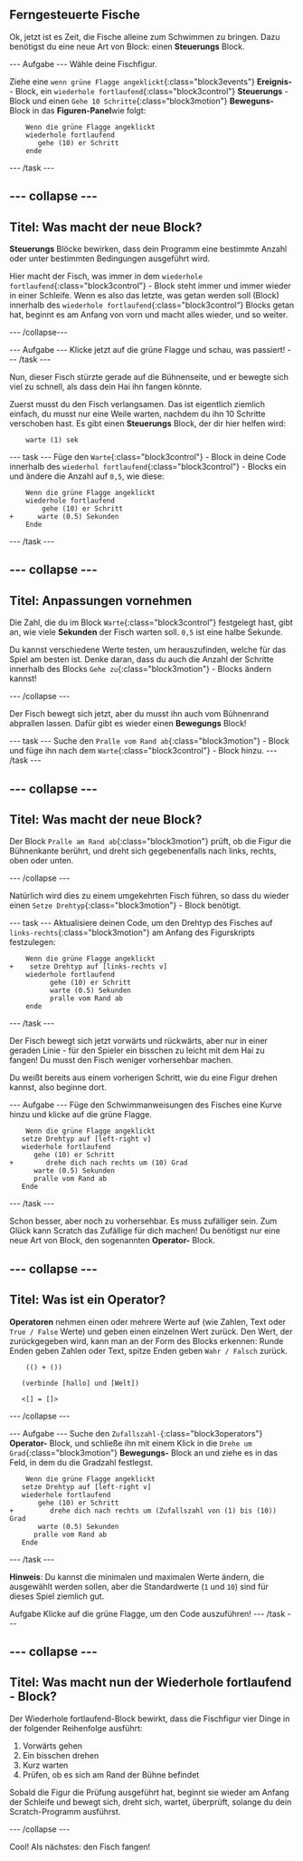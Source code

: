 ## Ferngesteuerte Fische

Ok, jetzt ist es Zeit, die Fische alleine zum Schwimmen zu bringen. Dazu benötigst du eine neue Art von Block: einen **Steuerungs** Block.

\--- Aufgabe \--- Wähle deine Fischfigur.

Ziehe eine `wenn grüne Flagge angeklickt`{:class="block3events"} **Ereignis-** - Block, ein `wiederhole fortlaufend`{:class="block3control"} **Steuerungs** - Block und einen `Gehe 10 Schritte`{:class=“block3motion"} **Beweguns-** Block in das **Figuren-Panel**wie folgt:

```blocks3
    Wenn die grüne Flagge angeklickt
    wiederhole fortlaufend 
       gehe (10) er Schritt
    ende
```

\--- /task \---

## \--- collapse \---

## Titel: Was macht der neue Block?

**Steuerungs** Blöcke bewirken, dass dein Programm eine bestimmte Anzahl oder unter bestimmten Bedingungen ausgeführt wird.

Hier macht der Fisch, was immer in dem `wiederhole fortlaufend`{:class="block3control"} - Block steht immer und immer wieder in einer Schleife. Wenn es also das letzte, was getan werden soll (Block) innerhalb des `wiederhole fortlaufend`{:class="block3control“} Blocks getan hat, beginnt es am Anfang von vorn und macht alles wieder, und so weiter.

\--- /collapse\---

\--- Aufgabe \--- Klicke jetzt auf die grüne Flagge und schau, was passiert! \--- /task \---

Nun, dieser Fisch stürzte gerade auf die Bühnenseite, und er bewegte sich viel zu schnell, als dass dein Hai ihn fangen könnte.

Zuerst musst du den Fisch verlangsamen. Das ist eigentlich ziemlich einfach, du musst nur eine Weile warten, nachdem du ihn 10 Schritte verschoben hast. Es gibt einen **Steuerungs** Block, der dir hier helfen wird:

```blocks3
    warte (1) sek
```

\--- task \--- Füge den `Warte`{:class="block3control"} - Block in deine Code innerhalb des `wiederhol fortlaufend`{:class="block3control"} - Blocks ein und ändere die Anzahl auf `0,5`, wie diese:

```blocks3
    Wenn die grüne Flagge angeklickt
    wiederhole fortlaufend 
        gehe (10) er Schritt
+      warte (0.5) Sekunden
    Ende
```

\--- /task \---

## \--- collapse \---

## Titel: Anpassungen vornehmen

Die Zahl, die du im Block `Warte`{:class="block3control"} festgelegt hast, gibt an, wie viele **Sekunden** der Fisch warten soll. `0,5` ist eine halbe Sekunde.

Du kannst verschiedene Werte testen, um herauszufinden, welche für das Spiel am besten ist. Denke daran, dass du auch die Anzahl der Schritte innerhalb des Blocks `Gehe zu`{:class="block3motion"} - Blocks ändern kannst!

\--- /collapse \---

Der Fisch bewegt sich jetzt, aber du musst ihn auch vom Bühnenrand abprallen lassen. Dafür gibt es wieder einen **Bewegungs** Block!

\--- task \--- Suche den `Pralle vom Rand ab`{:class="block3motion"} - Block und füge ihn nach dem `Warte`{:class="block3control"} - Block hinzu. \--- /task \---

## \--- collapse \---

## Titel: Was macht der neue Block?

Der Block `Pralle am Rand ab`{:class="block3motion"} prüft, ob die Figur die Bühnenkante berührt, und dreht sich gegebenenfalls nach links, rechts, oben oder unten.

\--- /collapse \---

Natürlich wird dies zu einem umgekehrten Fisch führen, so dass du wieder einen `Setze Drehtyp`{:class="block3motion"} - Block benötigt.

\--- task \--- Aktualisiere deinen Code, um den Drehtyp des Fisches auf `links-rechts`{:class="block3motion"} am Anfang des Figurskripts festzulegen:

```blocks3
    Wenn die grüne Flagge angeklickt
+    setze Drehtyp auf [links-rechts v]
    wiederhole fortlaufend 
          gehe (10) er Schritt
          warte (0.5) Sekunden
          pralle vom Rand ab
    ende
```

\--- /task \---

Der Fisch bewegt sich jetzt vorwärts und rückwärts, aber nur in einer geraden Linie - für den Spieler ein bisschen zu leicht mit dem Hai zu fangen! Du musst den Fisch weniger vorhersehbar machen.

Du weißt bereits aus einem vorherigen Schritt, wie du eine Figur drehen kannst, also beginne dort.

\--- Aufgabe \--- Füge den Schwimmanweisungen des Fisches eine Kurve hinzu und klicke auf die grüne Flagge.

```blocks3
    Wenn die grüne Flagge angeklickt
   setze Drehtyp auf [left-right v]
   wiederhole fortlaufend 
      gehe (10) er Schritt
+        drehe dich nach rechts um (10) Grad
      warte (0.5) Sekunden
      pralle vom Rand ab
   Ende
```

\--- /task \---

Schon besser, aber noch zu vorhersehbar. Es muss zufälliger sein. Zum Glück kann Scratch das Zufällige für dich machen! Du benötigst nur eine neue Art von Block, den sogenannten **Operator-** Block.

## \--- collapse \---

## Titel: Was ist ein Operator?

**Operatoren** nehmen einen oder mehrere Werte auf (wie Zahlen, Text oder `True / False` Werte) und geben einen einzelnen Wert zurück. Den Wert, der zurückgegeben wird, kann man an der Form des Blocks erkennen: Runde Enden geben Zahlen oder Text, spitze Enden geben `Wahr / Falsch` zurück.

```blocks3
    (() + ())

   (verbinde [hallo] und [Welt])

   <[] = []>
```

\--- /collapse \---

\--- Aufgabe \--- Suche den `Zufallszahl-`{:class="block3operators"} **Operator-** Block, und schließe ihn mit einem Klick in die `Drehe um Grad`{:class="block3motion"} **Bewegungs-** Block an und ziehe es in das Feld, in dem du die Gradzahl festlegst.

```blocks3
    Wenn die grüne Flagge angeklickt
   setze Drehtyp auf [left-right v]
   wiederhole fortlaufend 
       gehe (10) er Schritt
+         drehe dich nach rechts um (Zufallszahl von (1) bis (10)) Grad
       warte (0.5) Sekunden
      pralle vom Rand ab
   Ende
```

\--- /task \---

**Hinweis**: Du kannst die minimalen und maximalen Werte ändern, die ausgewählt werden sollen, aber die Standardwerte (`1` und `10`) sind für dieses Spiel ziemlich gut.

Aufgabe Klicke auf die grüne Flagge, um den Code auszuführen! \--- /task \---

## \--- collapse \---

## Titel: Was macht nun der Wiederhole fortlaufend - Block?

Der Wiederhole fortlaufend-Block bewirkt, dass die Fischfigur vier Dinge in der folgender Reihenfolge ausführt:

1. Vorwärts gehen
2. Ein bisschen drehen
3. Kurz warten
4. Prüfen, ob es sich am Rand der Bühne befindet

Sobald die Figur die Prüfung ausgeführt hat, beginnt sie wieder am Anfang der Schleife und bewegt sich, dreht sich, wartet, überprüft, solange du dein Scratch-Programm ausführst.

\--- /collapse \---

Cool! Als nächstes: den Fisch fangen!
